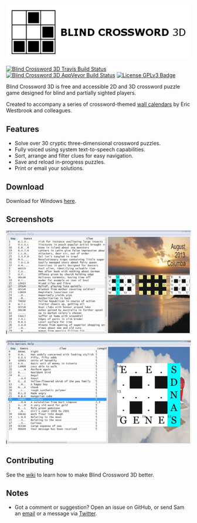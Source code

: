 [![Blind Crossword 3D Logo](https://github.com/Tw1ddle/Blind-Crossword-3D/blob/master/screenshots/logo.png?raw=true "Blind Crossword 3D logo")](https://www.samcodes.co.uk/)

[![Blind Crossword 3D Travis Build Status](https://img.shields.io/travis/Tw1ddle/Blind-Crossword-3D.svg?style=flat-square)](https://travis-ci.org/Tw1ddle/Blind-Crossword-3D)
[![Blind Crossword 3D AppVeyor Build Status](https://ci.appveyor.com/api/projects/status/m3t7bnffhkcwna7y?svg=true)](https://ci.appveyor.com/project/Tw1ddle/blind-crossword-3D)
[![License GPLv3 Badge](https://img.shields.io/badge/License-GPL%20v3-blue.svg?style=flat-square)](https://github.com/Tw1ddle/Blind-Crossword-3D/blob/master/LICENSE)

Blind Crossword 3D is free and accessible 2D and 3D crossword puzzle game designed for blind and partially sighted players.

Created to accompany a series of crossword-themed [wall calendars](http://www.calendarpuzzles.co.uk/) by Eric Westbrook and colleagues.

## Features
 * Solve over 30 cryptic three-dimensional crossword puzzles.
 * Fully voiced using system text-to-speech capabilities.
 * Sort, arrange and filter clues for easy navigation.
 * Save and reload in-progress puzzles.
 * Print or email your solutions.

## Download

Download for Windows [here](https://www.dropbox.com/s/mx3vts0548v7zg2/Blind%20Crossword%203D%201.0.zip).

## Screenshots

![Blind Crossword 3D Screenshot One - Multiple Grids and Clues Shown](https://github.com/Tw1ddle/Blind-Crossword-3D/blob/master/screenshots/windows-blind-crossword-3d-puzzle.png?raw=true)

![Blind Crossword 3D Screenshot Two - Single Grid and Clues Shown](https://github.com/Tw1ddle/Blind-Crossword-3D/blob/master/screenshots/windows-blind-crossword-3d-puzzle-2.png?raw=true)

## Contributing

See the [wiki](https://github.com/Tw1ddle/Blind-Crossword-3D/wiki) to learn how to make Blind Crossword 3D better.

## Notes
 * Got a comment or suggestion? Open an issue on GitHub, or send Sam an [email](https://samcodes.co.uk/contact/) or a message via [Twitter](https://twitter.com/Sam_Twidale).